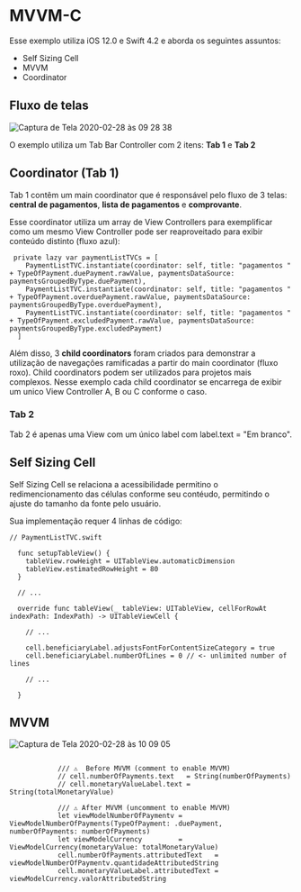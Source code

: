 # MVVM-C

Esse exemplo utiliza iOS 12.0 e Swift 4.2 e aborda os seguintes assuntos:

- Self Sizing Cell
- MVVM
- Coordinator

## Fluxo de telas

![Captura de Tela 2020-02-28 às 09 28 38](https://user-images.githubusercontent.com/17011151/75549016-6d1e5300-5a0d-11ea-9df1-4fa80939dc8a.png)

O exemplo utiliza um Tab Bar Controller com 2 itens: **Tab 1** e **Tab 2**

## Coordinator (Tab 1)

Tab 1 contêm um main coordinator que é responsável pelo fluxo de 3 telas: **central de pagamentos**, **lista de pagamentos** e **comprovante**.

Esse coordinator utiliza um array de View Controllers para exemplificar como um mesmo View Controller pode ser reaproveitado para exibir conteúdo distinto (fluxo azul):

```
 private lazy var paymentListTVCs = [
    PaymentListTVC.instantiate(coordinator: self, title: "pagamentos " + TypeOfPayment.duePayment.rawValue, paymentsDataSource: paymentsGroupedByType.duePayment),
    PaymentListTVC.instantiate(coordinator: self, title: "pagamentos " + TypeOfPayment.overduePayment.rawValue, paymentsDataSource: paymentsGroupedByType.overduePayment),
    PaymentListTVC.instantiate(coordinator: self, title: "pagamentos " + TypeOfPayment.excludedPayment.rawValue, paymentsDataSource: paymentsGroupedByType.excludedPayment)
  ]
```

Além disso, 3 **child coordinators** foram criados para demonstrar a utilização de navegações ramificadas a partir do main coordinator (fluxo roxo). Child coordinators podem ser utilizados para projetos mais complexos. Nesse exemplo cada child coordinator se encarrega de exibir um unico View Controller A, B ou C conforme o caso.

### Tab 2

Tab 2 é apenas uma View com um único label com label.text = "Em branco".

## Self Sizing Cell

Self Sizing Cell se relaciona a acessibilidade permitino o redimencionamento das células conforme seu contéudo, permitindo o ajuste do tamanho da fonte pelo usuário.

Sua implementação requer 4 linhas de código:



```
// PaymentListTVC.swift

  func setupTableView() {
    tableView.rowHeight = UITableView.automaticDimension
    tableView.estimatedRowHeight = 80
  }
  
  // ...
  
  override func tableView(_ tableView: UITableView, cellForRowAt indexPath: IndexPath) -> UITableViewCell {
    
    // ...

    cell.beneficiaryLabel.adjustsFontForContentSizeCategory = true
    cell.beneficiaryLabel.numberOfLines = 0 // <- unlimited number of lines
    
    // ...
    
  }

```

## MVVM

![Captura de Tela 2020-02-28 às 10 09 05](https://user-images.githubusercontent.com/17011151/75551325-b91fc680-5a12-11ea-906e-902c135b7f83.png)


```

            /// ⚠️  Before MVVM (comment to enable MVVM)
            // cell.numberOfPayments.text   = String(numberOfPayments)
            // cell.monetaryValueLabel.text = String(totalMonetaryValue)
            
            /// ⚠️ After MVVM (uncomment to enable MVVM)
            let viewModelNumberOfPaymentv = ViewModelNumberOfPayments(TypeOfPayment: .duePayment, numberOfPayments: numberOfPayments)
            let viewModelCurrency         = ViewModelCurrency(monetaryValue: totalMonetaryValue)
            cell.numberOfPayments.attributedText   = viewModelNumberOfPaymentv.quantidadeAttributedString
            cell.monetaryValueLabel.attributedText = viewModelCurrency.valorAttributedString
```





